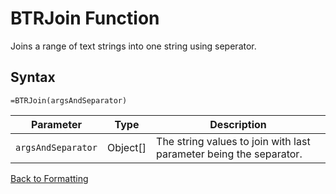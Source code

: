 # BTRJoin Function

Joins a range of text strings into one string using seperator.

## Syntax

```excel
=BTRJoin(argsAndSeparator)
```

Parameter | Type | Description
---|---|---
`argsAndSeparator` | Object[] | The string values to join with last parameter being the separator.

[Back to Formatting](RBLeFormatting.md)